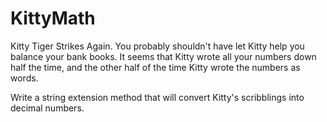 # KittyMath

Kitty Tiger Strikes Again.  You probably shouldn't have let Kitty 
help you balance your bank books.  It seems that Kitty wrote all
your numbers down half the time, and the other half of the time 
Kitty wrote the numbers as words.

Write a string extension method that will convert Kitty's scribblings 
into decimal numbers.